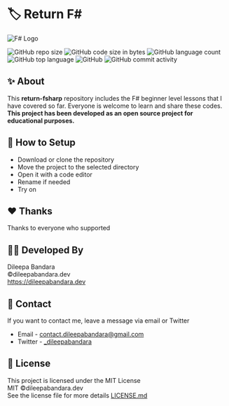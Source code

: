 # 🏷️ Return F#

![F# Logo](https://i.ibb.co/vLYDfRF/fsharp.png)


![GitHub repo size](https://img.shields.io/github/repo-size/dileepabandara/return-fsharp?color=red&label=repository%20size)
![GitHub code size in bytes](https://img.shields.io/github/languages/code-size/dileepabandara/return-fsharp?color=red)
![GitHub language count](https://img.shields.io/github/languages/count/dileepabandara/return-fsharp)
![GitHub top language](https://img.shields.io/github/languages/top/dileepabandara/return-fsharp)
![GitHub](https://img.shields.io/github/license/dileepabandara/return-fsharp?color=yellow)
![GitHub commit activity](https://img.shields.io/github/commit-activity/m/dileepabandara/return-fsharp?color=brightgreen&label=commits)

## ✨ About

This **return-fsharp** repository includes the F# beginner level lessons that I have covered so far. Everyone is welcome to learn and share these codes. **This project has been developed as an open source project for educational purposes.**

## 🍃 How to Setup

- Download or clone the repository
- Move the project to the selected directory
- Open it with a code editor
- Rename if needed
- Try on

## ❤️ Thanks

Thanks to everyone who supported

## 👨‍💻 Developed By

Dileepa Bandara  
©dileepabandara.dev  
<https://dileepabandara.dev>

## 💬 Contact

If you want to contact me, leave a message via email or Twitter

- Email - <contact.dileepabandara@gmail.com>
- Twitter - [_dileepabandara](https://twitter.com/_dileepabandara)

## 📜 License

This project is licensed under the MIT License  
MIT ©dileepabandara.dev  
See the license file for more details [LICENSE.md](https://github.com/dileepabandara/return-fsharp/blob/main/LICENSE)
